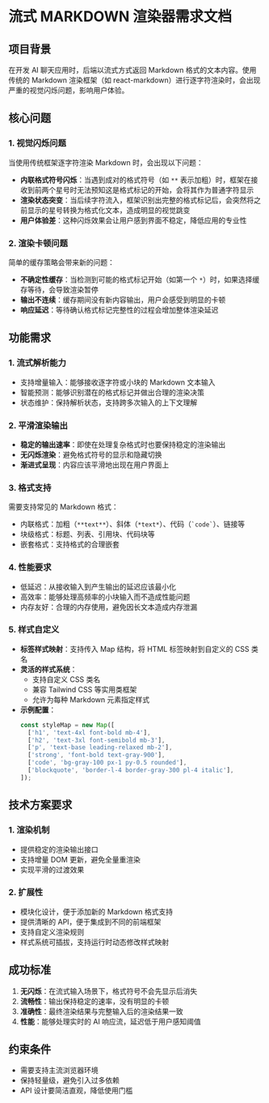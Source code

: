 # 流式 MARKDOWN 渲染器需求文档

## 项目背景

在开发 AI 聊天应用时，后端以流式方式返回 Markdown 格式的文本内容。使用传统的 Markdown 渲染框架（如 react-markdown）进行逐字符渲染时，会出现严重的视觉闪烁问题，影响用户体验。

## 核心问题

### 1. 视觉闪烁问题

当使用传统框架逐字符渲染 Markdown 时，会出现以下问题：

- **内联格式符号闪烁**：当遇到成对的格式符号（如 `**` 表示加粗）时，框架在接收到前两个星号时无法预知这是格式标记的开始，会将其作为普通字符显示
- **渲染状态突变**：当后续字符流入，框架识别出完整的格式标记后，会突然将之前显示的星号转换为格式化文本，造成明显的视觉跳变
- **用户体验差**：这种闪烁效果会让用户感到界面不稳定，降低应用的专业性

### 2. 渲染卡顿问题

简单的缓存策略会带来新的问题：

- **不确定性缓存**：当检测到可能的格式标记开始（如第一个 `*`）时，如果选择缓存等待，会导致渲染暂停
- **输出不连续**：缓存期间没有新内容输出，用户会感受到明显的卡顿
- **响应延迟**：等待确认格式标记完整性的过程会增加整体渲染延迟

## 功能需求

### 1. 流式解析能力

- 支持增量输入：能够接收逐字符或小块的 Markdown 文本输入
- 智能预测：能够识别潜在的格式标记并做出合理的渲染决策
- 状态维护：保持解析状态，支持跨多次输入的上下文理解

### 2. 平滑渲染输出

- **稳定的输出速率**：即使在处理复杂格式时也要保持稳定的渲染输出
- **无闪烁渲染**：避免格式符号的显示和隐藏切换
- **渐进式呈现**：内容应该平滑地出现在用户界面上

### 3. 格式支持

需要支持常见的 Markdown 格式：

- 内联格式：加粗（`**text**`）、斜体（`*text*`）、代码（`` `code` ``）、链接等
- 块级格式：标题、列表、引用块、代码块等
- 嵌套格式：支持格式的合理嵌套

### 4. 性能要求

- 低延迟：从接收输入到产生输出的延迟应该最小化
- 高效率：能够处理高频率的小块输入而不造成性能问题
- 内存友好：合理的内存使用，避免因长文本造成内存泄漏

### 5. 样式自定义

- **标签样式映射**：支持传入 Map 结构，将 HTML 标签映射到自定义的 CSS 类名
- **灵活的样式系统**：
  - 支持自定义 CSS 类名
  - 兼容 Tailwind CSS 等实用类框架
  - 允许为每种 Markdown 元素指定样式
- **示例配置**：
  ```javascript
  const styleMap = new Map([
    ['h1', 'text-4xl font-bold mb-4'],
    ['h2', 'text-3xl font-semibold mb-3'],
    ['p', 'text-base leading-relaxed mb-2'],
    ['strong', 'font-bold text-gray-900'],
    ['code', 'bg-gray-100 px-1 py-0.5 rounded'],
    ['blockquote', 'border-l-4 border-gray-300 pl-4 italic'],
  ]);
  ```

## 技术方案要求

### 1. 渲染机制

- 提供稳定的渲染输出接口
- 支持增量 DOM 更新，避免全量重渲染
- 实现平滑的过渡效果

### 2. 扩展性

- 模块化设计，便于添加新的 Markdown 格式支持
- 提供清晰的 API，便于集成到不同的前端框架
- 支持自定义渲染规则
- 样式系统可插拔，支持运行时动态修改样式映射

## 成功标准

1. **无闪烁**：在流式输入场景下，格式符号不会先显示后消失
2. **流畅性**：输出保持稳定的速率，没有明显的卡顿
3. **准确性**：最终渲染结果与完整输入后的渲染结果一致
4. **性能**：能够处理实时的 AI 响应流，延迟低于用户感知阈值

## 约束条件

- 需要支持主流浏览器环境
- 保持轻量级，避免引入过多依赖
- API 设计要简洁直观，降低使用门槛
